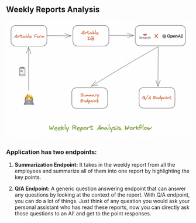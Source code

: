 ## Weekly Reports Analysis

![image](https://github.com/Shubhamsaboo/weekly-report-analysis/blob/main/workflow.png)

### Application has two endpoints: 

1. **Summarization Endpoint:** It takes in the weekly report from all the employees and summarize all of them into one report by highlighting the key points.

2. **Q/A Endpoint:** A generic question answering endpoint that can answer any questions by looking at the context of the report. With Q/A endpoint, you can do a lot of things. Just think of any question you would ask your personal assistant who has read these reports, now you can directly ask those questions to an AI! and get to the point responses. 
